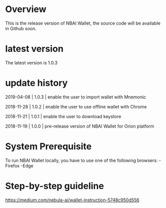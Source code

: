 # Overview

This is the release version of NBAI Wallet, the source code will be available in Github soon.

# latest version
The latest version is 1.0.3

# update history
2019-04-08 |  1.0.3   | enable the user to import wallet with Mnemonic

2018-11-28 |  1.0.2   | enable the user to use offline wallet with Chrome

2018-11-21 |  1.0.1   | enable the user to download keystore

2018-11-19 |  1.0.0   | pre-release version of NBAI Wallet for Orion platform


# System Prerequisite #

To run NBAI Wallet locally, you have to use one of the following browsers:
-Firefox
-Edge


# Step-by-step guideline #

https://medium.com/nebula-ai/wallet-instruction-5748c950d556
